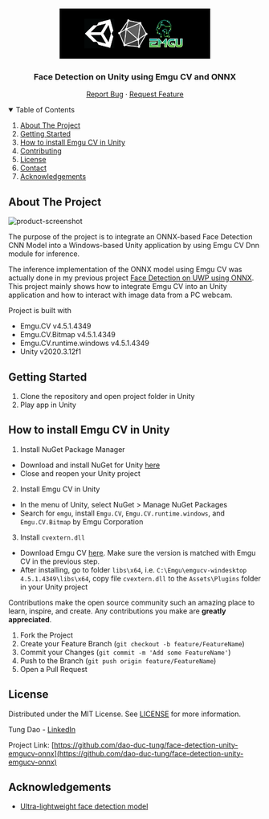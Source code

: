 <!-- PROJECT LOGO -->
<br />
<p align="center">
  <a href="https://github.com/dao-duc-tung/face-detection-unity-emgucv-onnx">
    <img src="media/banner.png" alt="Logo" width="300" height="100">
  </a>

  <h3 align="center">Face Detection on Unity using Emgu CV and ONNX</h3>

  <p align="center">
    <a href="https://github.com/dao-duc-tung/face-detection-unity-emgucv-onnx/issues">Report Bug</a>
    ·
    <a href="https://github.com/dao-duc-tung/face-detection-unity-emgucv-onnx/issues">Request Feature</a>
  </p>
</p>


<!-- TABLE OF CONTENTS -->
<details open="open">
  <summary>Table of Contents</summary>
  <ol>
    <li><a href="#about-the-project">About The Project</a></li>
    <li><a href="#getting-started">Getting Started</a></li>
    <li><a href="#how-to-install-emgu-cv-in-unity">How to install Emgu CV in Unity</a></li>
    <li><a href="#contributing">Contributing</a></li>
    <li><a href="#license">License</a></li>
    <li><a href="#contact">Contact</a></li>
    <li><a href="#acknowledgements">Acknowledgements</a></li>
  </ol>
</details>


<!-- ABOUT THE PROJECT -->
## About The Project

![product-screenshot][product-screenshot]

The purpose of the project is to integrate an ONNX-based Face Detection CNN Model into a Windows-based Unity application by using Emgu CV Dnn module for inference.

The inference implementation of the ONNX model using Emgu CV was actually done in my previous project [Face Detection on UWP using ONNX](https://github.com/dao-duc-tung/face-detection-unity-emgucv-onnx). This project mainly shows how to integrate Emgu CV into an Unity application and how to interact with image data from a PC webcam.

Project is built with
- Emgu.CV v4.5.1.4349
- Emgu.CV.Bitmap v4.5.1.4349
- Emgu.CV.runtime.windows v4.5.1.4349
- Unity v2020.3.12f1

<!-- GETTING STARTED -->
## Getting Started

1. Clone the repository and open project folder in Unity
2. Play app in Unity

<!-- THINGS TO NOTE -->
## How to install Emgu CV in Unity

1. Install NuGet Package Manager
  - Download and install NuGet for Unity [here](https://github.com/GlitchEnzo/NuGetForUnity/releases)
  - Close and reopen your Unity project

2. Install Emgu CV in Unity
  - In the menu of Unity, select NuGet > Manage NuGet Packages
  - Search for `emgu`, install `Emgu.CV`, `Emgu.CV.runtime.windows`, and `Emgu.CV.Bitmap` by Emgu Corporation

3. Install `cvextern.dll`
  - Download Emgu CV [here](https://github.com/emgucv/emgucv/releases). Make sure the version is matched with Emgu CV in the previous step.
  - After installing, go to folder `libs\x64`, i.e. `C:\Emgu\emgucv-windesktop 4.5.1.4349\libs\x64`, copy file `cvextern.dll` to the `Assets\Plugins` folder in your Unity project

<!-- CONTRIBUTING -->

Contributions make the open source community such an amazing place to learn, inspire, and create. Any contributions you make are **greatly appreciated**.

1. Fork the Project
2. Create your Feature Branch (`git checkout -b feature/FeatureName`)
3. Commit your Changes (`git commit -m 'Add some FeatureName'`)
4. Push to the Branch (`git push origin feature/FeatureName`)
5. Open a Pull Request

<!-- LICENSE -->
## License
Distributed under the MIT License. See [LICENSE](LICENSE) for more information.

<!-- CONTACT -->

Tung Dao - [LinkedIn](https://www.linkedin.com/in/tungdao17/)

Project Link: [https://github.com/dao-duc-tung/face-detection-unity-emgucv-onnx](https://github.com/dao-duc-tung/face-detection-unity-emgucv-onnx)

<!-- ACKNOWLEDGEMENTS -->
## Acknowledgements

- [Ultra-lightweight face detection model](https://github.com/Linzaer/Ultra-Light-Fast-Generic-Face-Detector-1MB)

<!-- MARKDOWN LINKS & IMAGES -->
[product-screenshot]: media/demo1.gif
